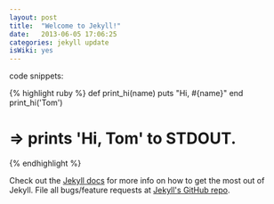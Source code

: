 ```yaml
---
layout: post
title:  "Welcome to Jekyll!"
date:   2013-06-05 17:06:25
categories: jekyll update
isWiki: yes
---
```


code snippets:

{% highlight ruby %}
def print_hi(name)
  puts "Hi, #{name}"
end
print_hi('Tom')
#   => prints 'Hi, Tom' to STDOUT.
{% endhighlight %}

Check out the [Jekyll docs][jekyll] for more info on how to get the most out of Jekyll. File all bugs/feature requests at [Jekyll's GitHub repo][jekyll-gh].

[jekyll-gh]: https://github.com/mojombo/jekyll
[jekyll]:    http://jekyllrb.com

